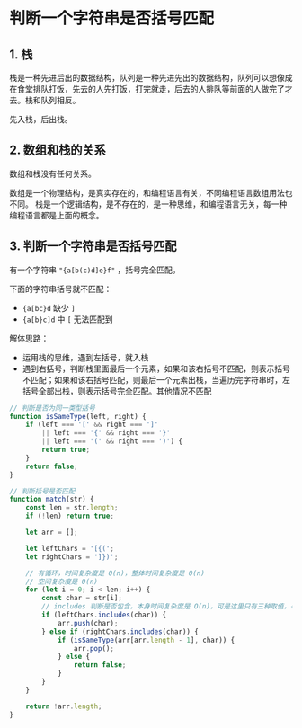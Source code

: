 # 判断一个字符串是否括号匹配

## 1. 栈

栈是一种先进后出的数据结构，队列是一种先进先出的数据结构，队列可以想像成在食堂排队打饭，先去的人先打饭，打完就走，后去的人排队等前面的人做完了才去。栈和队列相反。

先入栈，后出栈。

## 2. 数组和栈的关系

数组和栈没有任何关系。

数组是一个物理结构，是真实存在的，和编程语言有关，不同编程语言数组用法也不同。
栈是一个逻辑结构，是不存在的，是一种思维，和编程语言无关，每一种编程语言都是上面的概念。

## 3. 判断一个字符串是否括号匹配

有一个字符串 `"{a[b(c)d]e}f"` ，括号完全匹配。

下面的字符串括号就不匹配：

- `{a[bc}d` 缺少 `]`
- `{a[b}c]d` 中 `[` 无法匹配到

解体思路：

- 运用栈的思维，遇到左括号，就入栈
- 遇到右括号，判断栈里面最后一个元素，如果和该右括号不匹配，则表示括号不匹配；如果和该右括号匹配，则最后一个元素出栈，当遍历完字符串时，左括号全部出栈，则表示括号完全匹配。其他情况不匹配

```javascript
// 判断是否为同一类型括号
function isSameType(left, right) {
    if (left === '[' && right === ']'
        || left === '{' && right === '}'
        || left === '(' && right === ')') {
        return true;
    }
    return false;
}
```

```javascript
// 判断括号是否匹配
function match(str) {
    const len = str.length;
    if (!len) return true;

    let arr = [];

    let leftChars = '[{(';
    let rightChars = ']})';

    // 有循环，时间复杂度是 O(n)，整体时间复杂度是 O(n)
    // 空间复杂度是 O(n)
    for (let i = 0; i < len; i++) {
        const char = str[i];
        // includes 判断是否包含，本身时间复杂度是 O(n)，可是这里只有三种取值，寻找 1 次或 2 次或 3 次，故这里时间复杂度算为 O(1)
        if (leftChars.includes(char)) {
            arr.push(char);
        } else if (rightChars.includes(char)) {
            if (isSameType(arr[arr.length - 1], char)) {
                arr.pop();
            } else {
                return false;
            }
        }
    }

    return !arr.length;
}
```
